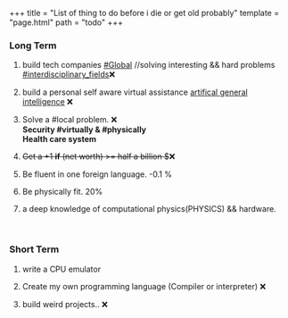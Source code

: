 +++
title = "List of thing to do before i die or get old probably"
template = "page.html"
path = "todo"
+++

### **Long Term**

1. build tech companies [#Global](https://en.wikipedia.org/wiki/Globe) //solving interesting && hard problems [#interdisciplinary_fields](https://en.wikipedia.org/wiki/Interdisciplinarity)❌️

2. build a personal self aware virtual assistance [artifical general intelligence](https://en.wikipedia.org/wiki/Artificial_general_intelligence)   ❌️

3. Solve a #local problem. ❌️<br>
	**Security #virtually & #physically**<br>
	**Health care system** 
 
4. <del>Get a +1 **if** (net worth) >= half a billion $</del>❌️

5. Be fluent in one foreign language. -0.1 %

6. Be physically fit. 20%

7. a deep knowledge of computational physics(PHYSICS) && hardware.

<br>

### **Short Term**

1. write a CPU emulator

2. Create my own programming language  (Compiler or interpreter) ❌️ 

3. build weird projects.. ❌️
